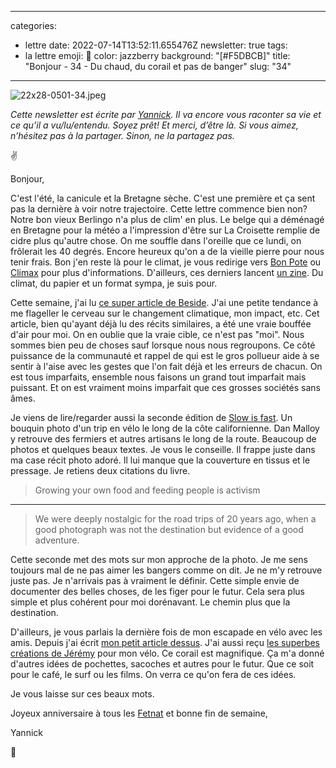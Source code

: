 
---
categories:
- lettre
date: 2022-07-14T13:52:11.655476Z
newsletter: true
tags:
- la lettre
emoji: 💌
color: jazzberry
background: "[#F5DBCB]"
title: "Bonjour - 34 - Du chaud, du corail et pas de banger"
slug: "34"
---
![22x28-0501-34.jpeg](https://buttondown.s3.amazonaws.com/images/f2bf6f7f-dac4-4950-a77a-d057e0846cfe.jpeg)

*Cette newsletter est écrite par [Yannick](https://yannickschutz.com). Il va encore vous raconter sa vie et ce qu’il a vu/lu/entendu. Soyez prêt! Et merci, d’être là. Si vous aimez, n’hésitez pas à la partager. Sinon, ne la partagez pas.*

✌

Bonjour,

C'est l'été, la canicule et la Bretagne sèche. C'est une première et ça sent pas la dernière à voir notre trajectoire. Cette lettre commence bien non? Notre bon vieux Berlingo n'a plus de clim' en plus. Le belge qui a déménagé en Bretagne pour la météo a l'impression d'être sur La Croisette remplie de cidre plus qu'autre chose. On me souffle dans l'oreille que ce lundi, on frôlerait les 40 degrés. Encore heureux qu'on a de la vieille pierre pour nous tenir frais. Bon j'en reste là pour le climat, je vous redirige vers [Bon Pote](https://bonpote.com) ou [Climax](https://www.climaxnewsletter.fr/articles/) pour plus d'informations. D'ailleurs, ces derniers lancent [un zine](https://www.climaxnewsletter.fr/climax-fanzine/). Du climat, du papier et un format sympa, je suis pour.

Cette semaine, j'ai lu [ce super article de Beside](https://beside.media/fr/nouveaux-recits/responsabilite-changements-climatiques/). J'ai une petite tendance à me flageller le cerveau sur le changement climatique, mon impact, etc. Cet article, bien qu'ayant déjà lu des récits similaires, a été une vraie bouffée d'air pour moi. On en oublie que la vraie cible, ce n'est pas "moi". Nous sommes bien peu de choses sauf lorsque nous nous regroupons. Ce côté puissance de la communauté et rappel de qui est le gros pollueur aide à se sentir à l'aise avec les gestes que l'on fait déjà et les erreurs de chacun. On est tous imparfaits, ensemble nous faisons un grand tout imparfait mais puissant. Et on est vraiment moins imparfait que ces grosses sociétés sans âmes.

Je viens de lire/regarder aussi la seconde édition de [Slow is fast](https://eu.patagonia.com/fr/fr/product/slow-is-fast%3A-on-the-road-at-home-second-edition-by-dan-malloy%2C-kanoa-zimmerman-and-kellen-keene-paperback-book/BK721.html). Un bouquin photo d'un trip en vélo le long de la côte californienne. Dan Malloy y retrouve des fermiers et autres artisans le long de la route. Beaucoup de photos et quelques beaux textes. Je vous le conseille. Il frappe juste dans ma case récit photo adoré. Il lui manque que la couverture en tissus et le pressage. Je retiens deux citations du livre.

> Growing your own food and feeding people is activism

---

> We were deeply nostalgic for the road trips of 20 years ago, when a good photograph was not the destination but evidence of a good adventure.

Cette seconde met des mots sur mon approche de la photo. Je me sens toujours mal de ne pas aimer les bangers comme on dit. Je ne m'y retrouve juste pas. Je n'arrivais pas à vraiment le définir. Cette simple envie de documenter des belles choses, de les figer pour le futur. Cela sera plus simple et plus cohérent pour moi dorénavant. Le chemin plus que la destination.

D'ailleurs, je vous parlais la dernière fois de mon escapade en vélo avec les amis. Depuis j'ai écrit [mon petit article dessus](https://yannickschutz.com/breizhpacking/). J'ai aussi reçu [les superbes créations de Jérémy](https://www.instagram.com/p/Cfb5ZYDgp6G/) pour mon vélo. Ce corail est magnifique. Ça m'a donné d'autres idées de pochettes, sacoches et autres pour le futur. Que ce soit pour le café, le surf ou les films. On verra ce qu'on fera de ces idées.

Je vous laisse sur ces beaux mots.

Joyeux anniversaire à tous les [Fetnat](https://fr.wiktionary.org/wiki/Fetnat) et bonne fin de semaine,

Yannick

💌
